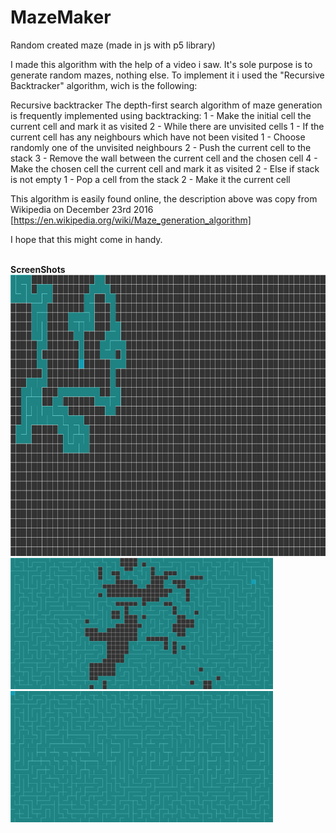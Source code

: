 # MazeMaker
Random created maze (made in js with p5 library)

I made this algorithm with the help of a video i saw.
It's sole purpose is to generate random mazes, nothing else.
To implement it i used the "Recursive Backtracker" algorithm, wich is the following:

Recursive backtracker
The depth-first search algorithm of maze generation is frequently implemented using backtracking:
1 - Make the initial cell the current cell and mark it as visited
2 - While there are unvisited cells
    1 - If the current cell has any neighbours which have not been visited
        1 - Choose randomly one of the unvisited neighbours
        2 - Push the current cell to the stack
        3 - Remove the wall between the current cell and the chosen cell
        4 - Make the chosen cell the current cell and mark it as visited
    2 - Else if stack is not empty
        1 - Pop a cell from the stack
        2 - Make it the current cell
        
This algorithm is easily found online, the description above was copy from Wikipedia on December 23rd 2016
[https://en.wikipedia.org/wiki/Maze_generation_algorithm]


I hope that this might come in handy.


<br>
<strong>ScreenShots</strong>
<br>
<img src="https://raw.githubusercontent.com/CaptainJRoy/MazeMaker/master/Screenshot_1.png" data-canonical-src="https://raw.githubusercontent.com/CaptainJRoy/MazeMaker/master/Screenshot_1.png" width="900" height="450" />
<br>
<img src="https://raw.githubusercontent.com/CaptainJRoy/MazeMaker/master/Screenshot_2.png" data-canonical-src="https://raw.githubusercontent.com/CaptainJRoy/MazeMaker/master/Screenshot_2.png" width="420" height="210" />
<img src="https://raw.githubusercontent.com/CaptainJRoy/MazeMaker/master/Screenshot_3.png" data-canonical-src="https://raw.githubusercontent.com/CaptainJRoy/MazeMaker/master/Screenshot_3.png" width="420" height="210" />
